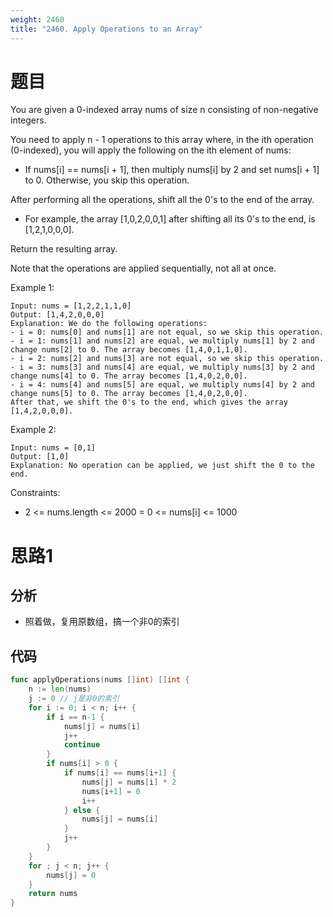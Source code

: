 ```yaml
---
weight: 2460
title: "2460. Apply Operations to an Array"
---
```


# 题目

You are given a 0-indexed array nums of size n consisting of non-negative integers.

You need to apply n - 1 operations to this array where, in the ith operation (0-indexed), you will apply the following on the ith element of nums:

- If nums[i] == nums[i + 1], then multiply nums[i] by 2 and set nums[i + 1] to 0. Otherwise, you skip this operation.

After performing all the operations, shift all the 0's to the end of the array.

- For example, the array [1,0,2,0,0,1] after shifting all its 0's to the end, is [1,2,1,0,0,0].

Return the resulting array.

Note that the operations are applied sequentially, not all at once.

Example 1:

```
Input: nums = [1,2,2,1,1,0]
Output: [1,4,2,0,0,0]
Explanation: We do the following operations:
- i = 0: nums[0] and nums[1] are not equal, so we skip this operation.
- i = 1: nums[1] and nums[2] are equal, we multiply nums[1] by 2 and change nums[2] to 0. The array becomes [1,4,0,1,1,0].
- i = 2: nums[2] and nums[3] are not equal, so we skip this operation.
- i = 3: nums[3] and nums[4] are equal, we multiply nums[3] by 2 and change nums[4] to 0. The array becomes [1,4,0,2,0,0].
- i = 4: nums[4] and nums[5] are equal, we multiply nums[4] by 2 and change nums[5] to 0. The array becomes [1,4,0,2,0,0].
After that, we shift the 0's to the end, which gives the array [1,4,2,0,0,0].
```

Example 2:

```
Input: nums = [0,1]
Output: [1,0]
Explanation: No operation can be applied, we just shift the 0 to the end.
```

Constraints:

- 2 <= nums.length <= 2000
= 0 <= nums[i] <= 1000

# 思路1

## 分析

- 照着做，复用原数组，搞一个非0的索引

## 代码

```go
func applyOperations(nums []int) []int {
	n := len(nums)
	j := 0 // j是非0的索引
	for i := 0; i < n; i++ {
		if i == n-1 {
			nums[j] = nums[i]
			j++
			continue
		}
		if nums[i] > 0 {
			if nums[i] == nums[i+1] {
				nums[j] = nums[i] * 2
				nums[i+1] = 0
				i++
			} else {
				nums[j] = nums[i]
			}
			j++
		}
	}
	for ; j < n; j++ {
		nums[j] = 0
	}
	return nums
}
```
